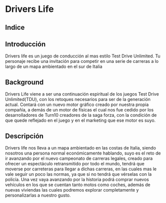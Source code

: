 # Drivers Life

## Indice

## Introducción
Drivers life es un juego de conducción al mas estilo Test Drive Unlimited. Tu personaje recibe una invitación para competir en una serie de carreras a lo largo de un mapa ambientado en el sur de Italia

## Background
Drivers Life viene a ser una continuación espiritual de los juegos Test Drive Unlimited(TDU), con los retoques necesarios para ser de la generación actual. Contará con un nuevo motor gráfico creado por nuestra propia compañía, a demás de un motor de físicas el cual nos fue cedido por los desarrolladores de Turn10 creadores de la saga forza, con la condición de que quede reflejado en el juego y en el marketing que ese motor es suyo.

## Descripción 
Drivers life nos lleva a un mapa ambientado en las costas de Italia, siendo nosotros una persona normal económicamente hablando, suyo es el reto de ir avanzando por el nuevo campeonato de carreras legales, creado para ofrecer un espectáculo retransmitido por todo el mundo, tendrá que moverse por carreteras para llegar a dichas carreras, en las cuales mas le vale seguir un poco las normas, ya que si no tendrá que vérselas con la policía. Una vez vaya avanzando por la historia podrá comprar nuevos vehículos en los que se cuentan tanto motos como coches, además de nuevas viviendas las cuales podremos explorar completamente y personalizarlas a nuestro gusto.

